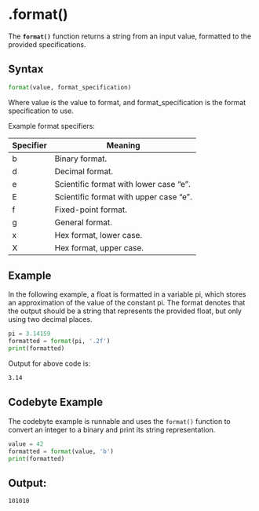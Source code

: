 # .format()
The **`format()`** function returns a string from an input value, formatted to the provided specifications.

## Syntax

```py
format(value, format_specification)
```

Where value is the value to format, and format_specification is the format specification to use.

Example format specifiers:

| Specifier | Meaning |
| --------- | ------- |
| b | Binary format. |
| d | Decimal format.|
| e | Scientific format with lower case “e”. |
| E | Scientific format with upper case “e”. |
| f | Fixed-point format. |
| g	| General format. |
| x | Hex format, lower case. |
| X | Hex format, upper case. |

## Example
In the following example, a float is formatted in a variable pi, which stores an approximation of the value of the constant pi. The format denotes that the output should be a string that represents the provided float, but only using two decimal places.

```py
pi = 3.14159
formatted = format(pi, '.2f')
print(formatted)
```

Output for above code is:

```bash
3.14
```

## Codebyte Example
The codebyte example is runnable and uses the `format()` function to convert an integer to a binary and print its string representation.

```py
value = 42
formatted = format(value, 'b')
print(formatted)
```

## Output:
```bash
101010
```